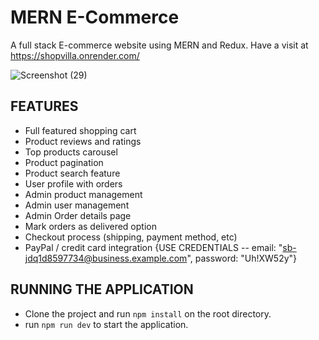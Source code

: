# MERN E-Commerce
A full stack E-commerce website using MERN and Redux. 
Have a visit at https://shopvilla.onrender.com/

![Screenshot (29)](https://user-images.githubusercontent.com/44893239/114190088-8875c480-9968-11eb-8abe-d88de723c72a.png)

## FEATURES

* Full featured shopping cart
* Product reviews and ratings
* Top products carousel
* Product pagination
* Product search feature
* User profile with orders
* Admin product management
* Admin user management
* Admin Order details page
* Mark orders as delivered option
* Checkout process (shipping, payment method, etc)
* PayPal / credit card integration {USE CREDENTIALS -- email: "sb-jdq1d8597734@business.example.com", password: "Uh!XW52y"}

## RUNNING THE APPLICATION

* Clone the project and run ```npm install``` on the root directory.
* run ```npm run dev``` to start the application.

